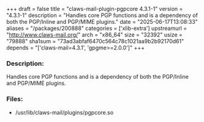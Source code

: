 +++
draft = false
title = "claws-mail-plugin-pgpcore 4.3.1-1"
version = "4.3.1-1"
description = "Handles core PGP functions and is a dependency of both the PGP/Inline and PGP/MIME plugins."
date = "2025-06-17T13:08:33"
aliases = "/packages/200888"
categories = ['xlib-extra']
upstreamurl = "http://www.claws-mail.org/"
arch = "x86_64"
size = "32392"
usize = "79888"
sha1sum = "73ad3abfaf6470c564c78c1021aa9b2b92170d61"
depends = "['claws-mail=4.3.1', 'gpgme>=2.0.0']"
+++
### Description: 
Handles core PGP functions and is a dependency of both the PGP/Inline and PGP/MIME plugins.

### Files: 
* /usr/lib/claws-mail/plugins/pgpcore.so
